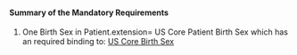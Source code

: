 #### Summary of the Mandatory Requirements

1. One Birth Sex in Patient.extension= US Core Patient Birth Sex which has an required binding to:
[US Core Birth Sex](ValueSet-usrealm-birthsex.html)
